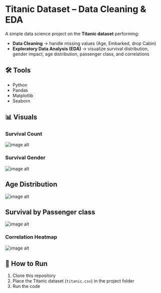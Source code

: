 # Titanic Dataset – Data Cleaning & EDA  

A simple data science project on the **Titanic dataset** performing:  
- **Data Cleaning** → handle missing values (Age, Embarked, drop Cabin)  
- **Exploratory Data Analysis (EDA)** → visualize survival distribution, gender impact, age distribution, passenger class, and correlations  

## 🛠️ Tools  
- Python  
- Pandas  
- Matplotlib  
- Seaborn  

## 📊 Visuals  

### Survival Count  

![image alt](https://github.com/Srinidhi1009/skillcraft-tech_Data-science_task2/blob/3d7caa53741866258dc1521e392c8c694834e467/Screenshot%202025-09-16%20114614.png)  

### Survival Gender  
![image alt](https://github.com/Srinidhi1009/skillcraft-tech_Data-science_task2/blob/cbcd3b35aadf872477ce09dde3fb2084fdeed018/Screenshot%202025-09-16%20114651.png)  
## Age Distribution
![image alt](https://github.com/Srinidhi1009/skillcraft-tech_Data-science_task2/blob/c962060e4ce0b343b04a4e5bd480d2677992beb0/Screenshot%202025-09-16%20114720.png)

## Survival by Passenger class

![image alt](https://github.com/Srinidhi1009/skillcraft-tech_Data-science_task2/blob/8c82c4c388c87280b98f99ae021fba0486afffbf/Screenshot%202025-09-16%20114753.png)

### Correlation Heatmap  
![image alt]()  

## 🚀 How to Run  
1. Clone this repository  
2. Place the Titanic dataset (`titanic.csv`) in the project folder  
3. Run the code
